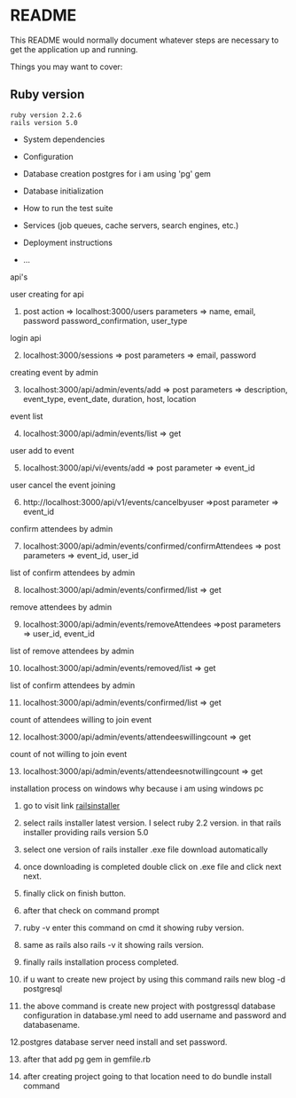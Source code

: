 # README

This README would normally document whatever steps are necessary to get the
application up and running.

Things you may want to cover:

 ## Ruby version
 ```versions
 ruby version 2.2.6
 rails version 5.0
  ```

* System dependencies

* Configuration

* Database creation
postgres for i am using 'pg' gem 


* Database initialization

* How to run the test suite

* Services (job queues, cache servers, search engines, etc.)

* Deployment instructions

* ...


api's

user creating for api

1. post action => localhost:3000/users 
parameters  => name, email, password password_confirmation, user_type

login api

2. localhost:3000/sessions => post
parameters => email, password

creating event by admin

3. localhost:3000/api/admin/events/add  => post
parameters => description, event_type, event_date, duration, host, location

event list

4. localhost:3000/api/admin/events/list => get

user add to event 

5. localhost:3000/api/vi/events/add => post
parameter => event_id

user cancel the event joining

6. http://localhost:3000/api/v1/events/cancelbyuser =>post
parameter => event_id

confirm attendees by admin

7. localhost:3000/api/admin/events/confirmed/confirmAttendees => post
parameters => event_id, user_id

list of confirm attendees by admin

8. localhost:3000/api/admin/events/confirmed/list => get 

remove attendees by admin

9. localhost:3000/api/admin/events/removeAttendees =>post
parameters => user_id, event_id

list of remove attendees by admin

10. localhost:3000/api/admin/events/removed/list => get

list of confirm attendees by admin

11. localhost:3000/api/admin/events/confirmed/list => get

count of attendees willing to join event

12. localhost:3000/api/admin/events/attendeeswillingcount => get

count of not willing to join event

13. localhost:3000/api/admin/events/attendeesnotwillingcount => get



installation process on windows  why because i am using windows pc


1. go to  visit link [railsinstaller](http://railsinstaller.org/en) 

2. select rails installer latest version. I select ruby 2.2 version. in that rails installer providing 
rails version 5.0 

3. select one version of rails installer .exe file download automatically

4. once downloading is completed double click on .exe file and click next next. 

5. finally click on finish button.

6. after that check on command prompt 

7. ruby -v enter this command on cmd it showing ruby version.

8. same as rails also rails -v it showing rails version.

9. finally rails installation process completed.

10. if u want to create new project by using this command rails new blog -d postgresql

11. the above command is create new project with postgressql database configuration in database.yml
need to add username and password and databasename. 

12.postgres database server need install and set password.

13. after that add pg gem in gemfile.rb 

14. after creating project going to that location need to do bundle install command

  


 













